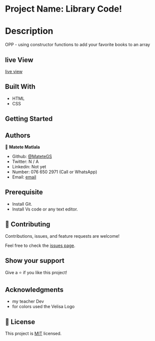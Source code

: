  # Project Name: Library Code!

# Description
OPP - using constructor functions to add your favorite books to an array

## live View
[live view](http://127.0.0.1:5500/Velisa/Projects_in_java/oop_library/index.html)

## Built With

- HTML
- CSS

## Getting Started

## Authors
 👤 
 **Matete Matlala** 
 - Github: [@MateteGS](https://github.com/MateteGS) 
 - Twitter: N / A
 - Linkedin: Not yet
 - Number: 076 650 2971 (Call or WhatsApp)
 - Email: [email](https://mail.google.com/mail/u/0/#inbox)
## Prerequisite

- Install Git.
- Install Vs code or any text editor.

## 🤝 Contributing

Contributions, issues, and feature requests are welcome!

Feel free to check the [issues page](../../issues/).

## Show your support

Give a ⭐️ if you like this project!

## Acknowledgments

- my teacher Dev
- for colors used the Velisa Logo

## 📝 License

This project is [MIT](./MIT.md) licensed.

